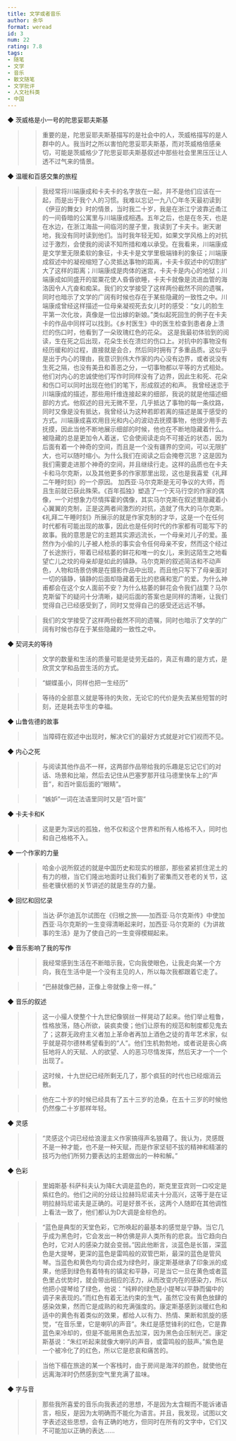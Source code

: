 ```yaml
---
title: 文学或者音乐
author: 余华
format: weread
id: 3
num: 22
rating: 7.8
tags:
- 随笔
- 文学
- 音乐
- 散文随笔
- 文学批评
- 人文社科类
- 中国
---
```


◆ 茨威格是小一号的陀思妥耶夫斯基

>> 重要的是，陀思妥耶夫斯基描写的是社会中的人，茨威格描写的是人群中的人。我当时之所以害怕陀思妥耶夫斯基，而对茨威格倍感亲切，可能是茨威格少了陀思妥耶夫斯基叙述中那些社会里黑压压让人透不过气来的情景。


◆ 温暖和百感交集的旅程

>> 我经常将川端康成和卡夫卡的名字放在一起，并不是他们应该在一起，而是出于我个人的习惯。我难以忘记一九八〇年冬天最初读到《伊豆的舞女》时的情景，当时我二十岁，我是在浙江宁波靠近甬江的一间昏暗的公寓里与川端康成相遇。五年之后，也是在冬天，也是在水边，在浙江海盐一间临河的屋子里，我读到了卡夫卡。谢天谢地，我没有同时读到他们。当时我年轻无知，如果文学风格上的对抗过于激烈，会使我的阅读不知所措和难以承受。在我看来，川端康成是文学里无限柔软的象征，卡夫卡是文学里极端锋利的象征；川端康成叙述中的凝视缩短了心灵抵达事物的距离，卡夫卡叙述中的切割扩大了这样的距离；川端康成是肉体的迷宫，卡夫卡是内心的地狱；川端康成如同盛开的罂粟花使人昏昏欲睡，卡夫卡就像是流进血管的海洛因令人亢奋和痴呆。我们的文学接受了这样两份截然不同的遗嘱，同时也暗示了文学的广阔有时候也存在于某些隐藏的一致性之中。川端康成曾经这样描述一位母亲凝视死去女儿时的感受：“女儿的脸生平第一次化妆，真像是一位出嫁的新娘。”类似起死回生的例子在卡夫卡的作品中同样可以找到。《乡村医生》中的医生检查到患者身上溃烂的伤口时，他看到了一朵玫瑰红色的花朵。
这是我最初体验到的阅读，生在死之后出现，花朵生长在溃烂的伤口上。对抗中的事物没有经历缓和的过程，直接就是会合，然后同时拥有了多重品质。这似乎是出于内心的理由，我意识到伟大作家的内心没有边界，或者说没有生死之隔，也没有美丑和善恶之分，一切事物都以平等的方式相处。他们对内心的忠诚使他们写作时同样没有了边界，因此生和死、花朵和伤口可以同时出现在他们的笔下，形成叙述的和声。
我曾经迷恋于川端康成的描述，那些用纤维连接起来的细部，我说的就是他描述细部的方式。他叙述的目光无微不至，几乎抵达了事物的每一条纹路，同时又像是没有抵达，我曾经认为这种若即若离的描述是属于感受的方式。川端康成喜欢用目光和内心的波动去抚摸事物，他很少用手去抚摸，因此当他不断地展示细部的时候，他也在不断地隐藏着什么。被隐藏的总是更加令人着迷，它会使阅读走向不可接近的状态，因为后面有着一个神奇的空间，而且是一个没有疆界的空间，可以无限扩大，也可以随时缩小。为什么我们在阅读之后会掩卷沉思？这是因为我们需要走进那个神奇的空间，并且继续行走。这样的品质也在卡夫卡和马尔克斯，以及其他更多的作家那里出现，这也是我喜爱《礼拜二午睡时刻》的一个原因。
加西亚·马尔克斯是无可争议的大师，而且生前就已获此殊荣。《百年孤独》塑造了一个天马行空的作家的偶像，一个对想象力尽情挥霍的偶像，其实马尔克斯在叙述里隐藏着小心翼翼的克制，正是这两者间激烈的对抗，造就了伟大的马尔克斯。《礼拜二午睡时刻》所展示的就是作家克制的才华，这是一个在任何时代都有可能出现的故事，因此也是任何时代的作家都有可能写下的故事。我的意思是它的主题其实源远流长，一个母亲对儿子的爱。虽然作为小偷的儿子被人枪杀的事实会令任何母亲不安，然而这个经过了长途旅行，带着已经枯萎的鲜花和唯一的女儿，来到这陌生之地看望亡儿之坟的母亲却是如此的镇静。马尔克斯的叙述简洁和不动声色，人物和场景仿佛是在摄影作品中出现，而且他只写下了母亲面对一切的镇静，镇静的后面却隐藏着无比的悲痛和宽广的爱。为什么神甫都会在这个女人面前不安？为什么枯萎的鲜花会令我们战栗？马尔克斯留下的疑问十分清晰，疑问后面的答案也是同样的清晰，让我们觉得自己已经感受到了，同时又觉得自己的感受还远远不够。

>> 我们的文学接受了这样两份截然不同的遗嘱，同时也暗示了文学的广阔有时候也存在于某些隐藏的一致性之中。


◆ 契诃夫的等待

>> 文学的数量和生活的质量可能是徒劳无益的，真正有趣的是方式，是欣赏文学和品尝生活的方式。

>> “蝴蝶虽小，同样也把一生经历”

>> 等待的全部意义就是等待的失败，无论它的代价是失去某些短暂的时刻，还是耗去毕生的幸福。


◆ 山鲁佐德的故事

>> 当障碍在叙述中出现时，解决它们的最好方式就是对它们视而不见。


◆ 内心之死

>> 与阅读其他作品不一样，这两部作品带给我的乐趣是忘记它们的对话、场景和比喻，然后去记住从巴塞罗那开往马德里快车上的“声音”，和百叶窗后面的“眼睛”。

>> “嫉妒”一词在法语里同时又是“百叶窗”


◆ 卡夫卡和K

>> 这是更为深远的孤独，他不仅和这个世界和所有人格格不入，同时也和自己格格不入。


◆ 一个作家的力量

>> 哈金小说所叙述的就是中国历史和现实的根部，那些紧紧抓住泥土的有力的根，当它们隆出地面时让我们看到了密集而又苍老的关节，这些老骥伏枥的关节讲述的就是生存的力量。


◆ 回忆和回忆录

>> 当达·萨尔迪瓦尔试图在《归根之旅——加西亚·马尔克斯传》中使加西亚·马尔克斯的一生变得清晰起来时，加西亚·马尔克斯的《为讲故事的生活》是为了使自己的一生变得模糊起来。


◆ 音乐影响了我的写作

>> 我经常感到生活在不断暗示我，它向我使眼色，让我走向某一个方向，我在生活中是一个没有主见的人，所以每次我都跟着它走了。

>> “巴赫就像巴赫，正像上帝就像上帝一样。”


◆ 音乐的叙述

>> 这一小撮人使整个十九世纪像钢丝一样晃动了起来。他们举止粗鲁，性格放荡，随心所欲，装疯卖傻；他们让原有的规范和制度都见鬼去了；这群无政府主义者加上革命者再加上酒色之徒的青年艺术家，似乎就是荷尔德林希望看到的“人”。他们生机勃勃地，或者说是丧心病狂地将人的天赋、人的欲望、人的恶习尽情发挥，然后天才一个一个出现了。

>> 这时候，十九世纪已经所剩无几了，那个疯狂的时代也已经烟消云散。

>> 他在二十岁的时候已经具有了五十三岁的沧桑，在五十三岁的时候他仍然像二十岁那样年轻。


◆ 灵感

>> “灵感这个词已经给浪漫主义作家搞得声名狼藉了。我认为，灵感既不是一种才能，也不是一种天赋，而是作家坚韧不拔的精神和精湛的技巧为他们所努力要表达的主题做出的一种和解。”


◆ 色彩

>> 里姆斯基·科萨科夫认为降E大调是蓝色的，斯克里亚宾则一口咬定是紫红色的。他们之间的分歧让拉赫玛尼诺夫十分高兴，这等于是在证明拉赫玛尼诺夫是正确的。可是好景不长，这两个人随即在其他调性上看法一致了，他们都认为D大调是金棕色的。

>> “蓝色是典型的天堂色彩，它所唤起的最基本的感觉是宁静。当它几乎成为黑色时，它会发出一种仿佛是非人类所有的悲哀。当它趋向白色时，它对人的感染力就会变弱。”因此他断言，淡蓝色是长笛，深蓝色是大提琴，更深的蓝色是雷鸣般的双管巴斯，最深的蓝色是管风琴。当蓝色和黄色均匀调合成为绿色时，康定斯基继承了印象派的成果，他感到绿色有着特有的镇定和平静，可是当它一旦在黄色或者蓝色里占优势时，就会带出相应的活力，从而改变内在的感染力，所以他把小提琴给了绿色，他说：“纯粹的绿色是小提琴以平静而偏中的调子来表现的。”而红色有着无法约束的生气，虽然它没有黄色放肆的感染效果，然而它是成熟的和充满强度的。康定斯基感到淡暖红色和适中的黄色有着类似的效果，都给人以有力、热情、果断和凯旋的感觉，“在音乐里，它是喇叭的声音”。朱红是感觉锋利的红色，它是靠蓝色来冷却的，但是不能用黑色去加深，因为黑色会压制光芒。康定斯基说：“朱红听起来就像大喇叭的声音，或雷鸣般的鼓声。”紫色是一个被冷化了的红色，所以它是悲哀和痛苦的。

>> 当他下榻在旅途的某一个客栈时，由于房间是海洋的颜色，就使他在远离海洋时仍然感到空气里充满了盐味。


◆ 字与音

>> 那些我所喜爱的音乐向我表述的思想，不是因为太含糊而不能诉诸语言，相反，是因为太明确而不能化为语言。并且，我发现，试图以文字表述这些思想，会有正确的地方，但同时在所有的文字中，它们又不可能加以正确的表达……

